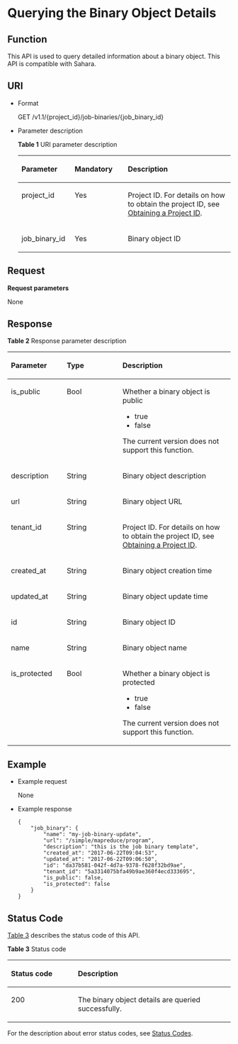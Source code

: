 # Querying the Binary Object Details<a name="EN-US_TOPIC_0172486100"></a>

## Function<a name="section13541137101416"></a>

This API is used to query detailed information about a binary object. This API is compatible with Sahara.

## URI<a name="section49980811101439"></a>

-   Format

    GET /v1.1/\{project\_id\}/job-binaries/\{job\_binary\_id\}

-   Parameter description

    **Table  1**  URI parameter description

    <a name="table49499141194754"></a>
    <table><thead align="left"><tr id="row33700024194754"><th class="cellrowborder" valign="top" width="25%" id="mcps1.2.4.1.1"><p id="p16571835194812"><a name="p16571835194812"></a><a name="p16571835194812"></a>Parameter</p>
    </th>
    <th class="cellrowborder" valign="top" width="25%" id="mcps1.2.4.1.2"><p id="p141410194812"><a name="p141410194812"></a><a name="p141410194812"></a>Mandatory</p>
    </th>
    <th class="cellrowborder" valign="top" width="50%" id="mcps1.2.4.1.3"><p id="p11454278194812"><a name="p11454278194812"></a><a name="p11454278194812"></a>Description</p>
    </th>
    </tr>
    </thead>
    <tbody><tr id="row6505449415356"><td class="cellrowborder" valign="top" width="25%" headers="mcps1.2.4.1.1 "><p id="p3492262515356"><a name="p3492262515356"></a><a name="p3492262515356"></a>project_id</p>
    </td>
    <td class="cellrowborder" valign="top" width="25%" headers="mcps1.2.4.1.2 "><p id="p1016041415356"><a name="p1016041415356"></a><a name="p1016041415356"></a>Yes</p>
    </td>
    <td class="cellrowborder" valign="top" width="50%" headers="mcps1.2.4.1.3 "><p id="p1768719515356"><a name="p1768719515356"></a><a name="p1768719515356"></a>Project ID. For details on how to obtain the project ID, see <a href="obtaining-a-project-id.md">Obtaining a Project ID</a>.</p>
    </td>
    </tr>
    <tr id="row61502886104852"><td class="cellrowborder" valign="top" width="25%" headers="mcps1.2.4.1.1 "><p id="p15677856104852"><a name="p15677856104852"></a><a name="p15677856104852"></a>job_binary_id</p>
    </td>
    <td class="cellrowborder" valign="top" width="25%" headers="mcps1.2.4.1.2 "><p id="p61946843104852"><a name="p61946843104852"></a><a name="p61946843104852"></a>Yes</p>
    </td>
    <td class="cellrowborder" valign="top" width="50%" headers="mcps1.2.4.1.3 "><p id="p51638399104852"><a name="p51638399104852"></a><a name="p51638399104852"></a>Binary object ID</p>
    </td>
    </tr>
    </tbody>
    </table>


## Request<a name="section7976792193238"></a>

**Request parameters**

None

## Response<a name="section38599577193858"></a>

**Table  2**  Response parameter description

<a name="table51257841151049"></a>
<table><thead align="left"><tr id="row8480851151049"><th class="cellrowborder" valign="top" width="25%" id="mcps1.2.4.1.1"><p id="p15860319151049"><a name="p15860319151049"></a><a name="p15860319151049"></a>Parameter</p>
</th>
<th class="cellrowborder" valign="top" width="25%" id="mcps1.2.4.1.2"><p id="p40813771151049"><a name="p40813771151049"></a><a name="p40813771151049"></a>Type</p>
</th>
<th class="cellrowborder" valign="top" width="50%" id="mcps1.2.4.1.3"><p id="p17581180151049"><a name="p17581180151049"></a><a name="p17581180151049"></a>Description</p>
</th>
</tr>
</thead>
<tbody><tr id="row6726034151222"><td class="cellrowborder" valign="top" width="25%" headers="mcps1.2.4.1.1 "><p id="p20438892151640"><a name="p20438892151640"></a><a name="p20438892151640"></a>is_public</p>
</td>
<td class="cellrowborder" valign="top" width="25%" headers="mcps1.2.4.1.2 "><p id="p16062920151640"><a name="p16062920151640"></a><a name="p16062920151640"></a>Bool</p>
</td>
<td class="cellrowborder" valign="top" width="50%" headers="mcps1.2.4.1.3 "><p id="p26028163151640"><a name="p26028163151640"></a><a name="p26028163151640"></a>Whether a binary object is public</p>
<a name="ul24233663152954"></a><a name="ul24233663152954"></a><ul id="ul24233663152954"><li>true</li><li>false</li></ul>
<p id="p16709791152954"><a name="p16709791152954"></a><a name="p16709791152954"></a>The current version does not support this function.</p>
</td>
</tr>
<tr id="row35088736111441"><td class="cellrowborder" valign="top" width="25%" headers="mcps1.2.4.1.1 "><p id="p2935166111454"><a name="p2935166111454"></a><a name="p2935166111454"></a>description</p>
</td>
<td class="cellrowborder" valign="top" width="25%" headers="mcps1.2.4.1.2 "><p id="p64495288111454"><a name="p64495288111454"></a><a name="p64495288111454"></a>String</p>
</td>
<td class="cellrowborder" valign="top" width="50%" headers="mcps1.2.4.1.3 "><p id="p56735821111454"><a name="p56735821111454"></a><a name="p56735821111454"></a>Binary object description</p>
</td>
</tr>
<tr id="row3560250611155"><td class="cellrowborder" valign="top" width="25%" headers="mcps1.2.4.1.1 "><p id="p42933867111518"><a name="p42933867111518"></a><a name="p42933867111518"></a>url</p>
</td>
<td class="cellrowborder" valign="top" width="25%" headers="mcps1.2.4.1.2 "><p id="p33200524111518"><a name="p33200524111518"></a><a name="p33200524111518"></a>String</p>
</td>
<td class="cellrowborder" valign="top" width="50%" headers="mcps1.2.4.1.3 "><p id="p4887925111518"><a name="p4887925111518"></a><a name="p4887925111518"></a>Binary object URL</p>
</td>
</tr>
<tr id="row1794513155918"><td class="cellrowborder" valign="top" width="25%" headers="mcps1.2.4.1.1 "><p id="p25070059155926"><a name="p25070059155926"></a><a name="p25070059155926"></a>tenant_id</p>
</td>
<td class="cellrowborder" valign="top" width="25%" headers="mcps1.2.4.1.2 "><p id="p835343155926"><a name="p835343155926"></a><a name="p835343155926"></a>String</p>
</td>
<td class="cellrowborder" valign="top" width="50%" headers="mcps1.2.4.1.3 "><p id="p1158920103815"><a name="p1158920103815"></a><a name="p1158920103815"></a>Project ID. For details on how to obtain the project ID, see <a href="obtaining-a-project-id.md">Obtaining a Project ID</a>.</p>
</td>
</tr>
<tr id="row23363161601"><td class="cellrowborder" valign="top" width="25%" headers="mcps1.2.4.1.1 "><p id="p6056003416010"><a name="p6056003416010"></a><a name="p6056003416010"></a>created_at</p>
</td>
<td class="cellrowborder" valign="top" width="25%" headers="mcps1.2.4.1.2 "><p id="p4991056416010"><a name="p4991056416010"></a><a name="p4991056416010"></a>String</p>
</td>
<td class="cellrowborder" valign="top" width="50%" headers="mcps1.2.4.1.3 "><p id="p1622389816010"><a name="p1622389816010"></a><a name="p1622389816010"></a>Binary object creation time</p>
</td>
</tr>
<tr id="row15896716111552"><td class="cellrowborder" valign="top" width="25%" headers="mcps1.2.4.1.1 "><p id="p12565602111552"><a name="p12565602111552"></a><a name="p12565602111552"></a>updated_at</p>
</td>
<td class="cellrowborder" valign="top" width="25%" headers="mcps1.2.4.1.2 "><p id="p33235893111552"><a name="p33235893111552"></a><a name="p33235893111552"></a>String</p>
</td>
<td class="cellrowborder" valign="top" width="50%" headers="mcps1.2.4.1.3 "><p id="p7752833111552"><a name="p7752833111552"></a><a name="p7752833111552"></a>Binary object update time</p>
</td>
</tr>
<tr id="row8652083151249"><td class="cellrowborder" valign="top" width="25%" headers="mcps1.2.4.1.1 "><p id="p29730140151249"><a name="p29730140151249"></a><a name="p29730140151249"></a>id</p>
</td>
<td class="cellrowborder" valign="top" width="25%" headers="mcps1.2.4.1.2 "><p id="p17113312151828"><a name="p17113312151828"></a><a name="p17113312151828"></a>String</p>
</td>
<td class="cellrowborder" valign="top" width="50%" headers="mcps1.2.4.1.3 "><p id="p39995064151249"><a name="p39995064151249"></a><a name="p39995064151249"></a>Binary object ID</p>
</td>
</tr>
<tr id="row12228393151256"><td class="cellrowborder" valign="top" width="25%" headers="mcps1.2.4.1.1 "><p id="p50975775151256"><a name="p50975775151256"></a><a name="p50975775151256"></a>name</p>
</td>
<td class="cellrowborder" valign="top" width="25%" headers="mcps1.2.4.1.2 "><p id="p21869845151828"><a name="p21869845151828"></a><a name="p21869845151828"></a>String</p>
</td>
<td class="cellrowborder" valign="top" width="50%" headers="mcps1.2.4.1.3 "><p id="p43580859151256"><a name="p43580859151256"></a><a name="p43580859151256"></a>Binary object name</p>
</td>
</tr>
<tr id="row4419889616034"><td class="cellrowborder" valign="top" width="25%" headers="mcps1.2.4.1.1 "><p id="p37826600111641"><a name="p37826600111641"></a><a name="p37826600111641"></a>is_protected</p>
</td>
<td class="cellrowborder" valign="top" width="25%" headers="mcps1.2.4.1.2 "><p id="p11748871111641"><a name="p11748871111641"></a><a name="p11748871111641"></a>Bool</p>
</td>
<td class="cellrowborder" valign="top" width="50%" headers="mcps1.2.4.1.3 "><p id="p12134505111641"><a name="p12134505111641"></a><a name="p12134505111641"></a>Whether a binary object is protected</p>
<a name="ul3872134516111"></a><a name="ul3872134516111"></a><ul id="ul3872134516111"><li>true</li><li>false</li></ul>
<p id="p4213768316111"><a name="p4213768316111"></a><a name="p4213768316111"></a>The current version does not support this function.</p>
</td>
</tr>
</tbody>
</table>

## Example<a name="section1210015461189"></a>

-   Example request

    None

-   Example response

    ```
    {
        "job_binary": {
            "name": "my-job-binary-update",
            "url": "/simple/mapreduce/program",
            "description": "this is the job binary template",
            "created_at": "2017-06-22T09:04:53",
            "updated_at": "2017-06-22T09:06:50",
            "id": "da37b581-042f-4d7a-9378-f628f32bd9ae",
            "tenant_id": "5a3314075bfa49b9ae360f4ecd333695",
            "is_public": false,
            "is_protected": false
        }
    }
    ```


## Status Code<a name="section19688788101519"></a>

[Table 3](#table1584477916050)  describes the status code of this API.

**Table  3**  Status code

<a name="table1584477916050"></a>
<table><thead align="left"><tr id="row1339492016050"><th class="cellrowborder" valign="top" width="30%" id="mcps1.2.3.1.1"><p id="p3411176516050"><a name="p3411176516050"></a><a name="p3411176516050"></a>Status code</p>
</th>
<th class="cellrowborder" valign="top" width="70%" id="mcps1.2.3.1.2"><p id="p1158961516050"><a name="p1158961516050"></a><a name="p1158961516050"></a>Description</p>
</th>
</tr>
</thead>
<tbody><tr id="row3719767816050"><td class="cellrowborder" valign="top" width="30%" headers="mcps1.2.3.1.1 "><p id="p6022194016050"><a name="p6022194016050"></a><a name="p6022194016050"></a>200</p>
</td>
<td class="cellrowborder" valign="top" width="70%" headers="mcps1.2.3.1.2 "><p id="p4613894216050"><a name="p4613894216050"></a><a name="p4613894216050"></a>The binary object details are queried successfully.</p>
</td>
</tr>
</tbody>
</table>

For the description about error status codes, see  [Status Codes](status-codes.md).


